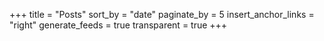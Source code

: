 +++
title = "Posts"
sort_by = "date"
paginate_by = 5
insert_anchor_links = "right"
generate_feeds = true
transparent = true
+++